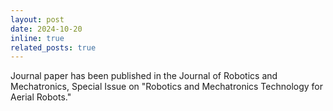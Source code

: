 ```yaml
---
layout: post
date: 2024-10-20
inline: true
related_posts: true
---
```


Journal paper has been published in the Journal of Robotics and Mechatronics, Special Issue on "Robotics and Mechatronics Technology for Aerial Robots."